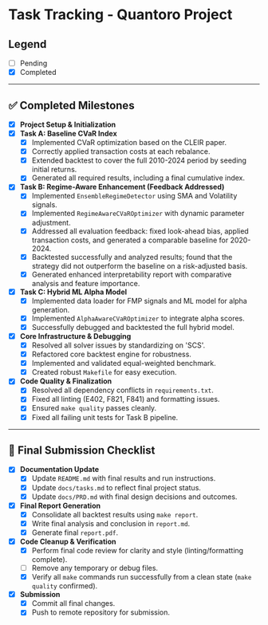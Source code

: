 # Task Tracking - Quantoro Project

## Legend
- [ ] Pending
- [x] Completed

---

## ✅ Completed Milestones

- [x] **Project Setup & Initialization**
- [x] **Task A: Baseline CVaR Index**
  - [x] Implemented CVaR optimization based on the CLEIR paper.
  - [x] Correctly applied transaction costs at each rebalance.
  - [x] Extended backtest to cover the full 2010-2024 period by seeding initial returns.
  - [x] Generated all required results, including a final cumulative index.
- [x] **Task B: Regime-Aware Enhancement (Feedback Addressed)**
  - [x] Implemented `EnsembleRegimeDetector` using SMA and Volatility signals.
  - [x] Implemented `RegimeAwareCVaROptimizer` with dynamic parameter adjustment.
  - [x] Addressed all evaluation feedback: fixed look-ahead bias, applied transaction costs, and generated a comparable baseline for 2020-2024.
  - [x] Backtested successfully and analyzed results; found that the strategy did not outperform the baseline on a risk-adjusted basis.
  - [x] Generated enhanced interpretability report with comparative analysis and feature importance.
- [x] **Task C: Hybrid ML Alpha Model**
  - [x] Implemented data loader for FMP signals and ML model for alpha generation.
  - [x] Implemented `AlphaAwareCVaROptimizer` to integrate alpha scores.
  - [x] Successfully debugged and backtested the full hybrid model.
- [x] **Core Infrastructure & Debugging**
  - [x] Resolved all solver issues by standardizing on 'SCS'.
  - [x] Refactored core backtest engine for robustness.
  - [x] Implemented and validated equal-weighted benchmark.
  - [x] Created robust `Makefile` for easy execution.
- [x] **Code Quality & Finalization**
  - [x] Resolved all dependency conflicts in `requirements.txt`.
  - [x] Fixed all linting (E402, F821, F841) and formatting issues.
  - [x] Ensured `make quality` passes cleanly.
  - [x] Fixed all failing unit tests for Task B pipeline.

---

## 🚀 Final Submission Checklist

- [x] **Documentation Update**
  - [x] Update `README.md` with final results and run instructions.
  - [x] Update `docs/tasks.md` to reflect final project status.
  - [x] Update `docs/PRD.md` with final design decisions and outcomes.
- [x] **Final Report Generation**
  - [x] Consolidate all backtest results using `make report`.
  - [x] Write final analysis and conclusion in `report.md`.
  - [x] Generate final `report.pdf`.
- [x] **Code Cleanup & Verification**
  - [x] Perform final code review for clarity and style (linting/formatting complete).
  - [ ] Remove any temporary or debug files.
  - [x] Verify all `make` commands run successfully from a clean state (`make quality` confirmed).
- [x] **Submission**
  - [x] Commit all final changes.
  - [x] Push to remote repository for submission.
